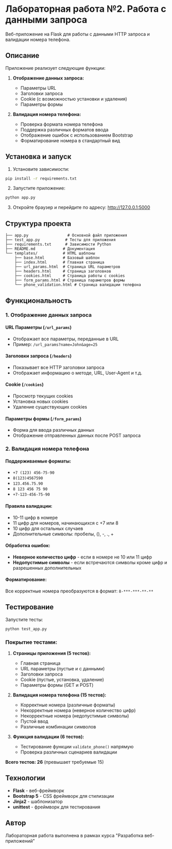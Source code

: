 # Лабораторная работа №2. Работа с данными запроса

Веб-приложение на Flask для работы с данными HTTP запроса и валидации номера телефона.

## Описание

Приложение реализует следующие функции:

1. **Отображение данных запроса:**
   - Параметры URL
   - Заголовки запроса
   - Cookie (с возможностью установки и удаления)
   - Параметры формы

2. **Валидация номера телефона:**
   - Проверка формата номера телефона
   - Поддержка различных форматов ввода
   - Отображение ошибок с использованием Bootstrap
   - Форматирование номера в стандартный вид

## Установка и запуск

1. Установите зависимости:
```bash
pip install -r requirements.txt
```

2. Запустите приложение:
```bash
python app.py
```

3. Откройте браузер и перейдите по адресу: http://127.0.0.1:5000

## Структура проекта

```
├── app.py                 # Основной файл приложения
├── test_app.py           # Тесты для приложения
├── requirements.txt      # Зависимости Python
├── README.md            # Документация
└── templates/           # HTML шаблоны
    ├── base.html        # Базовый шаблон
    ├── index.html       # Главная страница
    ├── url_params.html  # Страница URL параметров
    ├── headers.html     # Страница заголовков
    ├── cookies.html     # Страница работы с cookies
    ├── form_params.html # Страница параметров формы
    └── phone_validation.html # Страница валидации телефона
```

## Функциональность

### 1. Отображение данных запроса

#### URL Параметры (`/url_params`)
- Отображает все параметры, переданные в URL
- Пример: `/url_params?name=John&age=25`

#### Заголовки запроса (`/headers`)
- Показывает все HTTP заголовки запроса
- Отображает информацию о методе, URL, User-Agent и т.д.

#### Cookie (`/cookies`)
- Просмотр текущих cookies
- Установка новых cookies
- Удаление существующих cookies

#### Параметры формы (`/form_params`)
- Форма для ввода различных данных
- Отображение отправленных данных после POST запроса

### 2. Валидация номера телефона

#### Поддерживаемые форматы:
- `+7 (123) 456-75-90`
- `8(123)4567590`
- `123.456.75.90`
- `8 123 456 75 90`
- `+7-123-456-75-90`

#### Правила валидации:
- 10-11 цифр в номере
- 11 цифр для номеров, начинающихся с +7 или 8
- 10 цифр для остальных случаев
- Дополнительные символы: пробелы, (), -, ., +

#### Обработка ошибок:
- **Неверное количество цифр** - если в номере не 10 или 11 цифр
- **Недопустимые символы** - если встречаются символы кроме цифр и разрешенных дополнительных

#### Форматирование:
Все корректные номера преобразуются в формат: `8-***-***-**-**`

## Тестирование

Запустите тесты:
```bash
python test_app.py
```

### Покрытие тестами:

1. **Страницы приложения (5 тестов):**
   - Главная страница
   - URL параметры (пустые и с данными)
   - Заголовки запроса
   - Cookie (пустые, установка, удаление)
   - Параметры формы (GET и POST)

2. **Валидация номера телефона (15 тестов):**
   - Корректные номера (различные форматы)
   - Некорректные номера (неверное количество цифр)
   - Некорректные номера (недопустимые символы)
   - Пустой ввод
   - Различные комбинации символов

3. **Функция валидации (6 тестов):**
   - Тестирование функции `validate_phone()` напрямую
   - Проверка различных сценариев валидации

**Всего тестов: 26** (превышает требуемые 15)

## Технологии

- **Flask** - веб-фреймворк
- **Bootstrap 5** - CSS фреймворк для стилизации
- **Jinja2** - шаблонизатор
- **unittest** - фреймворк для тестирования

## Автор

Лабораторная работа выполнена в рамках курса "Разработка веб-приложений"
